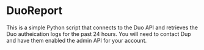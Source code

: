 # DuoReport
This is a simple Python script that connects to the Duo API and retrieves the Duo autheication logs for the past 24 hours. You will need to contact Dup and have them enabled the admin API for your account.
